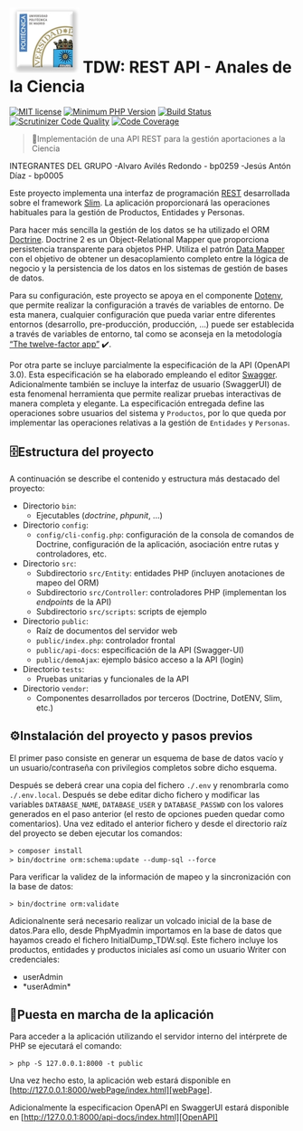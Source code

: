 ![logo UPM](https://raw.githubusercontent.com/laracabrera/AOS/master/tarea1/logo_upm.jpg)  TDW: REST API - Anales de la Ciencia
======================================

[![MIT license](http://img.shields.io/badge/license-MIT-brightgreen.svg)](http://opensource.org/licenses/MIT)
[![Minimum PHP Version](https://img.shields.io/badge/php-%5E8.0-blue.svg)](http://php.net/)
[![Build Status](https://scrutinizer-ci.com/g/FJavierGil/ACiencia/badges/build.png?b=master&s=f78545ddddef6aed3696ab7470c1d48421cee9d1)](https://scrutinizer-ci.com/g/FJavierGil/ACiencia/build-status/master)
[![Scrutinizer Code Quality](https://scrutinizer-ci.com/g/FJavierGil/ACiencia/badges/quality-score.png?b=master&s=ced26a14a5730e2f1b084a9b32db4472b672b60b)](https://scrutinizer-ci.com/g/FJavierGil/ACiencia/?branch=master)
[![Code Coverage](https://scrutinizer-ci.com/g/FJavierGil/ACiencia/badges/coverage.png?b=master&s=342159ea031ef8672005fb2ccb05b3f1a91f0af1)](https://scrutinizer-ci.com/g/FJavierGil/ACiencia/?branch=master)
> 🎯Implementación de una API REST para la gestión aportaciones a la Ciencia

INTEGRANTES DEL GRUPO
-Alvaro Avilés Redondo - bp0259
-Jesús Antón Díaz - bp0005

Este proyecto implementa una interfaz de programación [REST][rest] desarrollada sobre
el framework [Slim][slim]. La aplicación proporcionará las operaciones
habituales para la gestión de Productos, Entidades y Personas.

Para hacer más sencilla la gestión de los datos se ha utilizado
el ORM [Doctrine][doctrine]. Doctrine 2 es un Object-Relational Mapper que proporciona
persistencia transparente para objetos PHP. Utiliza el patrón [Data Mapper][dataMapper]
con el objetivo de obtener un desacoplamiento completo entre la lógica de negocio y la
persistencia de los datos en los sistemas de gestión de bases de datos.

Para su configuración, este proyecto se apoya en el componente [Dotenv][dotenv], que
permite realizar la configuración a través de variables de entorno. De esta manera,
cualquier configuración que pueda variar entre diferentes entornos (desarrollo, pre-producción, producción, ...) puede ser establecida
a través de variables de entorno, tal como se aconseja en la metodología [“The twelve-factor app”][12factor] ✔️.

Por otra parte se incluye parcialmente la especificación de la API (OpenAPI 3.0). Esta
especificación se ha elaborado empleando el editor [Swagger][swagger]. Adicionalmente 
también se incluye la interfaz de usuario (SwaggerUI) de esta fenomenal herramienta que permite
realizar pruebas interactivas de manera completa y elegante. La especificación entregada
define las operaciones sobre usuarios del sistema y `Productos`, por lo que queda por implementar las 
operaciones relativas a la gestión de `Entidades` y `Personas`.

## 🗄️Estructura del proyecto

A continuación se describe el contenido y estructura más destacado del proyecto:

* Directorio `bin`:
    - Ejecutables (*doctrine*, *phpunit*, ...)
* Directorio `config`:
    - `config/cli-config.php`: configuración de la consola de comandos de Doctrine,
      configuración de la aplicación, asociación entre rutas y controladores, etc.
* Directorio `src`:
    - Subdirectorio `src/Entity`: entidades PHP (incluyen anotaciones de mapeo del ORM)
    - Subdirectorio `src/Controller`: controladores PHP (implementan los _endpoints_ de la API)
    - Subdirectorio `src/scripts`: scripts de ejemplo
* Directorio `public`:
    - Raíz de documentos del servidor web
    - `public/index.php`: controlador frontal
    - `public/api-docs`: especificación de la API (Swagger-UI)
    - `public/demoAjax`: ejemplo básico acceso a la API (login)
* Directorio `tests`:
    - Pruebas unitarias y funcionales de la API
* Directorio `vendor`:
    - Componentes desarrollados por terceros (Doctrine, DotENV, Slim, etc.)
    
## ⚙Instalación del proyecto️ y pasos previos

El primer paso consiste en generar un esquema de base de datos vacío y un usuario/contraseña
con privilegios completos sobre dicho esquema.

Después se deberá crear una copia del fichero `./.env` y renombrarla
como `./.env.local`. Después se debe editar dicho fichero y modificar las variables `DATABASE_NAME`,
`DATABASE_USER` y `DATABASE_PASSWD` con los valores generados en el paso anterior (el resto de opciones
pueden quedar como comentarios). Una vez editado el anterior fichero y desde el directorio raíz del
proyecto se deben ejecutar los comandos:
```
> composer install
> bin/doctrine orm:schema:update --dump-sql --force
```
Para verificar la validez de la información de mapeo y la sincronización con la base de datos:
```
> bin/doctrine orm:validate
```
Adicionalnente será necesario realizar un volcado inicial de la base de datos.Para ello, desde PhpMyadmin
importamos en la base de datos que hayamos creado el fichero InitialDump_TDW.sql. Este fichero incluye 
los productos, entidades y productos iniciales así como un usuario Writer con credenciales: 

- userAdmin
- \*userAdmin\* 

## 🚀Puesta en marcha de la aplicación

Para acceder a la aplicación utilizando el servidor interno del intérprete
de PHP se ejecutará el comando:

```
> php -S 127.0.0.1:8000 -t public
```

Una vez hecho esto, la aplicación web estará disponible en [http://127.0.0.1:8000/webPage/index.html][webPage].

Adicionalmente la especificacion OpenAPI en SwaggerUI estará disponible en [http://127.0.0.1:8000/api-docs/index.html][OpenAPI]


[dataMapper]: http://martinfowler.com/eaaCatalog/dataMapper.html
[doctrine]: http://docs.doctrine-project.org/projects/doctrine-orm/en/latest/
[dotenv]: https://packagist.org/packages/vlucas/phpdotenv
[infection]: https://infection.github.io/guide/
[jwt]: https://jwt.io/
[webPage]: http://127.0.0.1:8000/webPage/index.html
[OpenAPI]: http://127.0.0.1:8000/api-docs/index.html
[monolog]: https://github.com/Seldaek/monolog
[openapi]: https://www.openapis.org/
[phpunit]: http://phpunit.de/manual/current/en/index.html
[rest]: http://www.restapitutorial.com/
[slim]: https://www.slimframework.com/ 
[swagger]: http://swagger.io/
[yaml]: https://yaml.org/
[12factor]: https://www.12factor.net/es/
